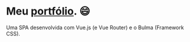 # Meu [portfólio](https://portfolio-mauricio-cardoso.vercel.app/). :smile:

Uma SPA desenvolvida com Vue.js (e Vue Router) e o Bulma (Framework CSS).